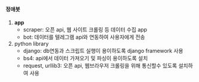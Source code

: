 #### 정애봇

1. **app**
   - scraper: 오픈 api, 웹 사이트 크롤링 등 데이터 수집 app
   - bot: 데이터를 텔레그램 api와 연동하여 사용자에게 전송
2. python library
   - django: db연동과 스크립트 실행이 용이하도록 django framework 사용
   - bs4: api에서 데이터 가져오기 및 파싱이 용이하도록 설치
   - request, urllib3: 오픈 api, 웹브라우저 크롤링을 위해 통신할수 있도록 설치하여 사용